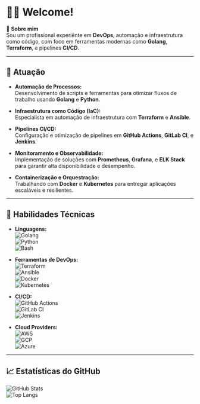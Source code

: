 
# 👨‍💻 Welcome!

🎯 **Sobre mim**  
Sou um profissional experiênte em **DevOps**, automação e infraestrutura como código, com foco em ferramentas modernas como **Golang**, **Terraform**, e pipelines **CI/CD**. 

---

## 🚀 **Atuação**

- **Automação de Processos:**  
  Desenvolvimento de scripts e ferramentas para otimizar fluxos de trabalho usando **Golang** e **Python**.

- **Infraestrutura como Código (IaC):**  
  Especialista em automação de infraestrutura com **Terraform** e **Ansible**.

- **Pipelines CI/CD:**  
  Configuração e otimização de pipelines em **GitHub Actions**, **GitLab CI**, e **Jenkins**.

- **Monitoramento e Observabilidade:**  
  Implementação de soluções com **Prometheus**, **Grafana**, e **ELK Stack** para garantir alta disponibilidade e desempenho.

- **Containerização e Orquestração:**  
  Trabalhando com **Docker** e **Kubernetes** para entregar aplicações escaláveis e resilientes.

---

## 🔧 **Habilidades Técnicas**

- **Linguagens:**  
  ![Golang](https://img.shields.io/badge/Golang-00ADD8?style=for-the-badge&logo=go&logoColor=white)  
  ![Python](https://img.shields.io/badge/Python-3776AB?style=for-the-badge&logo=python&logoColor=white)  
  ![Bash](https://img.shields.io/badge/Bash-4EAA25?style=for-the-badge&logo=gnu-bash&logoColor=white)

- **Ferramentas de DevOps:**  
  ![Terraform](https://img.shields.io/badge/Terraform-623CE4?style=for-the-badge&logo=terraform&logoColor=white)  
  ![Ansible](https://img.shields.io/badge/Ansible-EE0000?style=for-the-badge&logo=ansible&logoColor=white)  
  ![Docker](https://img.shields.io/badge/Docker-2496ED?style=for-the-badge&logo=docker&logoColor=white)  
  ![Kubernetes](https://img.shields.io/badge/Kubernetes-326CE5?style=for-the-badge&logo=kubernetes&logoColor=white)

- **CI/CD:**  
  ![GitHub Actions](https://img.shields.io/badge/GitHub_Actions-2088FF?style=for-the-badge&logo=github-actions&logoColor=white)  
  ![GitLab CI](https://img.shields.io/badge/GitLab_CI-FC6D26?style=for-the-badge&logo=gitlab&logoColor=white)  
  ![Jenkins](https://img.shields.io/badge/Jenkins-D24939?style=for-the-badge&logo=jenkins&logoColor=white)

- **Cloud Providers:**  
  ![AWS](https://img.shields.io/badge/AWS-232F3E?style=for-the-badge&logo=amazon-aws&logoColor=white)  
  ![GCP](https://img.shields.io/badge/GCP-4285F4?style=for-the-badge&logo=google-cloud&logoColor=white)  
  ![Azure](https://img.shields.io/badge/Azure-0078D4?style=for-the-badge&logo=microsoft-azure&logoColor=white)

---

## 📈 **Estatísticas do GitHub**

![GitHub Stats](https://github-readme-stats.vercel.app/api?username=kleber-sartori&show_icons=true&theme=radical)  
![Top Langs](https://github-readme-stats.vercel.app/api/top-langs/?username=kleber-sartori&layout=compact&theme=radical)

